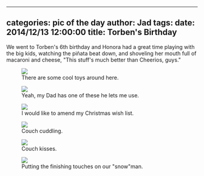 
---
categories: pic of the day
author: Jad
tags: 
date: 2014/12/13 12:00:00
title: Torben's Birthday
---
<p>
We went to Torben's 6th birthday and Honora had a great time playing with the big kids, watching the piñata beat down, and shoveling her mouth full of macaroni and cheese, "This stuff's much better than Cheerios, guys."
</p>

<figure>
<img src="/img/2014/12/13/img_20141213_171125441_medium.jpg" />
<figcaption>There are some cool toys around here.</figcaption>
</figure>

<figure>
<img src="/img/2014/12/13/img_20141213_154940903_medium.jpg" />
<figcaption>Yeah, my Dad has one of these he lets me use.</figcaption>
</figure>

<figure>
<img src="/img/2014/12/13/img_20141213_163701897_medium.jpg" />
<figcaption>I would like to amend my Christmas wish list.</figcaption>
</figure>

<figure>
<img src="/img/2014/12/13/img_20141213_125307576_hdr_medium.jpg" />
<figcaption>Couch cuddling.</figcaption>
</figure>

<figure>
<img src="/img/2014/12/13/img_20141213_125334437_medium.jpg" />
<figcaption>Couch kisses.</figcaption>
</figure>


<figure>
<img src="/img/2014/12/13/img_20141213_122900846_medium.jpg" />
<figcaption>Putting the finishing touches on our "snow"man.</figcaption>
</figure>
